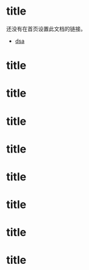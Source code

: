 # title

还没有在首页设置此文档的链接。

- [dsa](/coursera/dsa/index.html)

# title

# title

# title

# title

# title

# title

# title

# title
